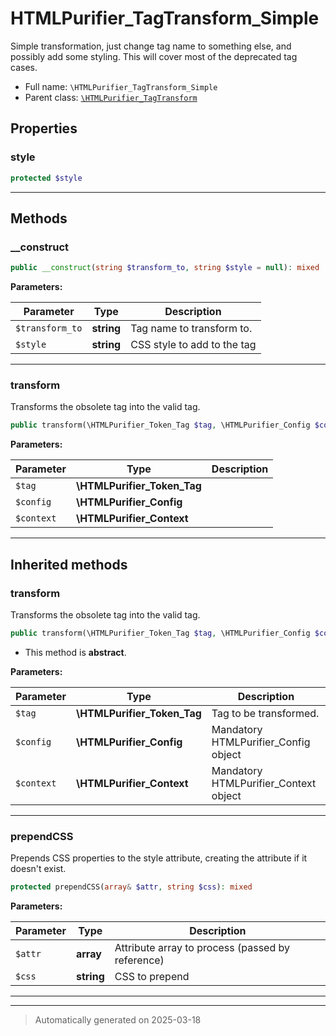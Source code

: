 
# HTMLPurifier_TagTransform_Simple

Simple transformation, just change tag name to something else,
and possibly add some styling. This will cover most of the deprecated
tag cases.



* Full name: `\HTMLPurifier_TagTransform_Simple`
* Parent class: [`\HTMLPurifier_TagTransform`](./HTMLPurifier_TagTransform.md)



## Properties


### style



```php
protected $style
```






***

## Methods


### __construct



```php
public __construct(string $transform_to, string $style = null): mixed
```








**Parameters:**

| Parameter | Type | Description |
|-----------|------|-------------|
| `$transform_to` | **string** | Tag name to transform to. |
| `$style` | **string** | CSS style to add to the tag |





***

### transform

Transforms the obsolete tag into the valid tag.

```php
public transform(\HTMLPurifier_Token_Tag $tag, \HTMLPurifier_Config $config, \HTMLPurifier_Context $context): string
```








**Parameters:**

| Parameter | Type | Description |
|-----------|------|-------------|
| `$tag` | **\HTMLPurifier_Token_Tag** |  |
| `$config` | **\HTMLPurifier_Config** |  |
| `$context` | **\HTMLPurifier_Context** |  |





***


## Inherited methods


### transform

Transforms the obsolete tag into the valid tag.

```php
public transform(\HTMLPurifier_Token_Tag $tag, \HTMLPurifier_Config $config, \HTMLPurifier_Context $context): mixed
```




* This method is **abstract**.



**Parameters:**

| Parameter | Type | Description |
|-----------|------|-------------|
| `$tag` | **\HTMLPurifier_Token_Tag** | Tag to be transformed. |
| `$config` | **\HTMLPurifier_Config** | Mandatory HTMLPurifier_Config object |
| `$context` | **\HTMLPurifier_Context** | Mandatory HTMLPurifier_Context object |





***

### prependCSS

Prepends CSS properties to the style attribute, creating the
attribute if it doesn't exist.

```php
protected prependCSS(array& $attr, string $css): mixed
```








**Parameters:**

| Parameter | Type | Description |
|-----------|------|-------------|
| `$attr` | **array** | Attribute array to process (passed by reference) |
| `$css` | **string** | CSS to prepend |





***


***
> Automatically generated on 2025-03-18
